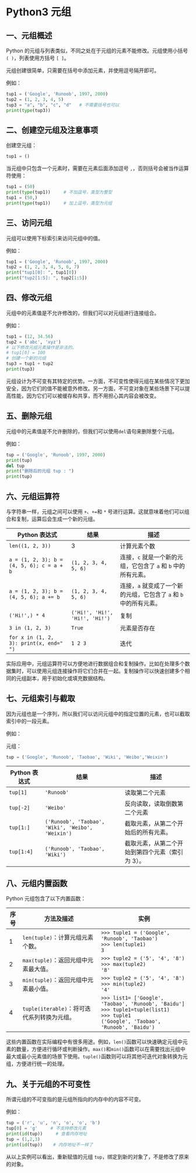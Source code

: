 # Python3 元组

## **一、元组概述**

Python 的元组与列表类似，不同之处在于元组的元素不能修改。元组使用小括号 `( )`，列表使用方括号 `[ ]`。

元组创建很简单，只需要在括号中添加元素，并使用逗号隔开即可。

例如：
```python
tup1 = ('Google', 'Runoob', 1997, 2000)
tup2 = (1, 2, 3, 4, 5)
tup3 = "a", "b", "c", "d"   # 不需要括号也可以
print(type(tup3))
```

## **二、创建空元组及注意事项**

创建空元组：
```python
tup1 = ()
```

当元组中只包含一个元素时，需要在元素后面添加逗号 `,`，否则括号会被当作运算符使用：

```python
tup1 = (50)
print(type(tup1))     # 不加逗号，类型为整型
tup1 = (50,)
print(type(tup1))     # 加上逗号，类型为元组
```

## **三、访问元组**

元组可以使用下标索引来访问元组中的值。

例如：
```python
tup1 = ('Google', 'Runoob', 1997, 2000)
tup2 = (1, 2, 3, 4, 5, 6, 7)
print("tup1[0]: ", tup1[0])
print("tup2[1:5]: ", tup2[1:5])
```

## **四、修改元组**

元组中的元素值是不允许修改的，但我们可以对元组进行连接组合。

例如：
```python
tup1 = (12, 34.56)
tup2 = ('abc', 'xyz')
# 以下修改元组元素操作是非法的。
# tup1[0] = 100
# 创建一个新的元组
tup3 = tup1 + tup2
print(tup3)
```

元组设计为不可变有其特定的优势。一方面，不可变性使得元组在某些情况下更加安全，因为它们的值不能被意外修改。另一方面，不可变对象在某些场景下可以提高性能，因为它们可以被缓存和共享，而不用担心其内容会被改变。

## **五、删除元组**

元组中的元素值是不允许删除的，但我们可以使用`del`语句来删除整个元组。

例如：
```python
tup = ('Google', 'Runoob', 1997, 2000)
print(tup)
del tup
print("删除后的元组 tup : ")
print(tup)
```

## **六、元组运算符**

与字符串一样，元组之间可以使用 `+`、`+=`和 `*` 号进行运算。这就意味着他们可以组合和复制，运算后会生成一个新的元组。

|Python 表达式|结果|描述|
|---|---|---|
|`len((1, 2, 3))`|3|计算元素个数|
|`a = (1, 2, 3); b = (4, 5, 6); c = a + b`|`(1, 2, 3, 4, 5, 6)`|连接，`c` 就是一个新的元组，它包含了 `a` 和 `b` 中的所有元素。|
|`a = (1, 2, 3); b = (4, 5, 6); a += b`|`(1, 2, 3, 4, 5, 6)`|连接，`a` 就变成了一个新的元组，它包含了 `a` 和 `b` 中的所有元素。|
|`('Hi!',) * 4`|`('Hi!', 'Hi!', 'Hi!', 'Hi!')`|复制|
|`3 in (1, 2, 3)`|`True`|元素是否存在|
|`for x in (1, 2, 3): print(x, end=" ")`|`1 2 3`|迭代|

实际应用中，元组运算符可以方便地进行数据组合和复制操作。比如在处理多个数据集时，可以使用元组连接操作将它们合并在一起。复制操作可以快速创建多个相同的元组副本，用于初始化或填充数据结构。

## **七、元组索引与截取**

因为元组也是一个序列，所以我们可以访问元组中的指定位置的元素，也可以截取索引中的一段元素。

例如：

元组：
```python
tup = ('Google', 'Runoob', 'Taobao', 'Wiki', 'Weibo','Weixin')
```

|Python 表达式|结果|描述|
|---|---|---|
|`tup[1]`|`'Runoob'`|读取第二个元素|
|`tup[-2]`|`'Weibo'`|反向读取，读取倒数第二个元素|
|`tup[1:]`|`('Runoob', 'Taobao', 'Wiki', 'Weibo', 'Weixin')`|截取元素，从第二个开始后的所有元素。|
|`tup[1:4]`|`('Runoob', 'Taobao', 'Wiki')`|截取元素，从第二个开始到第四个元素（索引为 3）。|

## **八、元组内置函数**

Python 元组包含了以下内置函数：

|序号|方法及描述|实例|
|---|---|---|
|1|`len(tuple)`：计算元组元素个数。|`>>> tuple1 = ('Google', 'Runoob', 'Taobao')`<br>`>>> len(tuple1)`<br>`3`|
|2|`max(tuple)`：返回元组中元素最大值。|`>>> tuple2 = ('5', '4', '8')`<br>`>>> max(tuple2)`<br>`'8'`|
|3|`min(tuple)`：返回元组中元素最小值。|`>>> tuple2 = ('5', '4', '8')`<br>`>>> min(tuple2)`<br>`'4'`|
|4|`tuple(iterable)`：将可迭代系列转换为元组。|`>>> list1= ['Google', 'Taobao', 'Runoob', 'Baidu']`<br>`>>> tuple1=tuple(list1)`<br>`>>> tuple1`<br>`('Google', 'Taobao', 'Runoob', 'Baidu')`|

这些内置函数在实际编程中有很多用途。例如，`len()`函数可以快速确定元组中元素的数量，方便进行循环或判断操作。`max()`和`min()`函数可以在需要找出元组中最大或最小元素值的场景下使用。`tuple()`函数则可以将其他可迭代对象转换为元组，方便进行统一的处理。

## **九、关于元组的不可变性**

所谓元组的不可变指的是元组所指向的内存中的内容不可变。

例如：
```python
tup = ('r', 'u', 'n', 'o', 'o', 'b')
tup[0] = 'g'     # 不支持修改元素
print(id(tup))     # 查看内存地址
tup = (1,2,3)
print(id(tup))    # 内存地址不一样了
```

从以上实例可以看出，重新赋值的元组 `tup`，绑定到新的对象了，不是修改了原来的对象。
